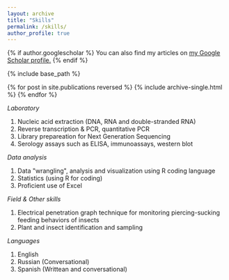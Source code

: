 ```yaml
---
layout: archive
title: "Skills"
permalink: /skills/
author_profile: true
---
```


{% if author.googlescholar %}
  You can also find my articles on <u><a href="{{author.googlescholar}}">my Google Scholar profile</a>.</u>
{% endif %}

{% include base_path %}

{% for post in site.publications reversed %}
  {% include archive-single.html %}
{% endfor %}

*Laboratory*  
1. Nucleic acid extraction (DNA, RNA and double-stranded RNA)  
2. Reverse transcription & PCR, quantitative PCR  
3. Library prepareation for Next Generation Sequencing  
4. Serology assays such as ELISA, immunoassays, western blot   

*Data analysis*  
1. Data "wrangling", analysis and visualization using R coding language
2. Statistics (using R for coding)  
3. Proficient use of Excel   

*Field & Other skills*  
1. Electrical penetration graph technique for monitoring piercing-sucking feeding behaviors of insects
2. Plant and insect identification and sampling 

*Languages*  
1. English 
2. Russian  (Conversational)
3. Spanish  (Writtean and conversational)
